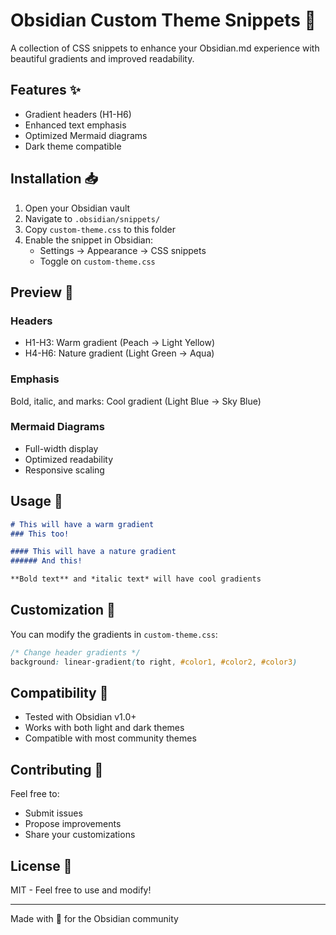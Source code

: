 # Obsidian Custom Theme Snippets 🎨

A collection of CSS snippets to enhance your Obsidian.md experience with beautiful gradients and improved readability.

## Features ✨

- Gradient headers (H1-H6)
- Enhanced text emphasis
- Optimized Mermaid diagrams
- Dark theme compatible

## Installation 📥

1. Open your Obsidian vault
2. Navigate to `.obsidian/snippets/`
3. Copy `custom-theme.css` to this folder
4. Enable the snippet in Obsidian:
   - Settings → Appearance → CSS snippets
   - Toggle on `custom-theme.css`

## Preview 👀

### Headers

- H1-H3: Warm gradient (Peach → Light Yellow)
- H4-H6: Nature gradient (Light Green → Aqua)

### Emphasis

Bold, italic, and marks: Cool gradient (Light Blue → Sky Blue)

### Mermaid Diagrams

- Full-width display
- Optimized readability
- Responsive scaling

## Usage 🔧

```markdown
# This will have a warm gradient
### This too!

#### This will have a nature gradient
###### And this!

**Bold text** and *italic text* will have cool gradients
```

## Customization 🎯

You can modify the gradients in `custom-theme.css`:

```css
/* Change header gradients */
background: linear-gradient(to right, #color1, #color2, #color3)
```

## Compatibility 🔄

- Tested with Obsidian v1.0+
- Works with both light and dark themes
- Compatible with most community themes

## Contributing 🤝

Feel free to:

- Submit issues
- Propose improvements
- Share your customizations

## License 📄

MIT - Feel free to use and modify!

---

Made with 💜 for the Obsidian community
